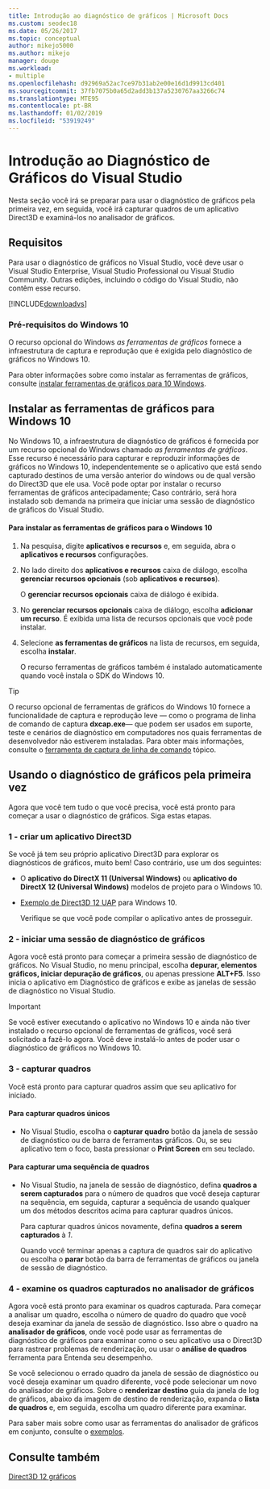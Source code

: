 ```yaml
---
title: Introdução ao diagnóstico de gráficos | Microsoft Docs
ms.custom: seodec18
ms.date: 05/26/2017
ms.topic: conceptual
author: mikejo5000
ms.author: mikejo
manager: douge
ms.workload:
- multiple
ms.openlocfilehash: d92969a52ac7ce97b31ab2e00e16d1d9913cd401
ms.sourcegitcommit: 37fb7075b0a65d2add3b137a5230767aa3266c74
ms.translationtype: MTE95
ms.contentlocale: pt-BR
ms.lasthandoff: 01/02/2019
ms.locfileid: "53919249"
---
```

# <a name="getting-started-with-visual-studio-graphics-diagnostics"></a>Introdução ao Diagnóstico de Gráficos do Visual Studio
Nesta seção você irá se preparar para usar o diagnóstico de gráficos pela primeira vez, em seguida, você irá capturar quadros de um aplicativo Direct3D e examiná-los no analisador de gráficos.  
  
## <a name="requirements"></a>Requisitos  
 Para usar o diagnóstico de gráficos no Visual Studio, você deve usar o Visual Studio Enterprise, Visual Studio Professional ou Visual Studio Community.  Outras edições, incluindo o código do Visual Studio, não contêm esse recurso.
 
 [!INCLUDE[downloadvs](../includes/downloadvs_md.md)]  
  
### <a name="windows-10-prerequisites"></a>Pré-requisitos do Windows 10  
 O recurso opcional do Windows *as ferramentas de gráficos* fornece a infraestrutura de captura e reprodução que é exigida pelo diagnóstico de gráficos no Windows 10.  
  
 Para obter informações sobre como instalar as ferramentas de gráficos, consulte [instalar ferramentas de gráficos para 10 Windows](#InstallGraphicsTools).  
  
##  <a name="InstallGraphicsTools"></a> Instalar as ferramentas de gráficos para Windows 10  
 No Windows 10, a infraestrutura de diagnóstico de gráficos é fornecida por um recurso opcional do Windows chamado *as ferramentas de gráficos*. Esse recurso é necessário para capturar e reproduzir informações de gráficos no Windows 10, independentemente se o aplicativo que está sendo capturado destinos de uma versão anterior do windows ou de qual versão do Direct3D que ele usa. Você pode optar por instalar o recurso ferramentas de gráficos antecipadamente; Caso contrário, será hora instalado sob demanda na primeira que iniciar uma sessão de diagnóstico de gráficos do Visual Studio.  
  
#### <a name="to-install-graphics-tools-for-windows-10"></a>Para instalar as ferramentas de gráficos para o Windows 10  
  
1. Na pesquisa, digite **aplicativos e recursos** e, em seguida, abra o **aplicativos e recursos** configurações.
  
2. No lado direito dos **aplicativos e recursos** caixa de diálogo, escolha **gerenciar recursos opcionais** (sob **aplicativos e recursos**).

   O **gerenciar recursos opcionais** caixa de diálogo é exibida.
  
3. No **gerenciar recursos opcionais** caixa de diálogo, escolha **adicionar um recurso**. É exibida uma lista de recursos opcionais que você pode instalar.  
  
4. Selecione **as ferramentas de gráficos** na lista de recursos, em seguida, escolha **instalar**.  
  
   O recurso ferramentas de gráficos também é instalado automaticamente quando você instala o SDK do Windows 10.  
  
> [!TIP]
>  O recurso opcional de ferramentas de gráficos do Windows 10 fornece a funcionalidade de captura e reprodução leve — como o programa de linha de comando de captura **dxcap.exe**— que podem ser usados em suporte, teste e cenários de diagnóstico em computadores nos quais ferramentas de desenvolvedor não estiverem instaladas. Para obter mais informações, consulte o [ferramenta de captura de linha de comando](command-line-capture-tool.md) tópico.  
  
## <a name="using-graphics-diagnostics-for-the-first-time"></a>Usando o diagnóstico de gráficos pela primeira vez  
 Agora que você tem tudo o que você precisa, você está pronto para começar a usar o diagnóstico de gráficos. Siga estas etapas.  
  
### <a name="1---create-a-direct3d-app"></a>1 - criar um aplicativo Direct3D  
 Se você já tem seu próprio aplicativo Direct3D para explorar os diagnósticos de gráficos, muito bem! Caso contrário, use um dos seguintes:

- O **aplicativo do DirectX 11 (Universal Windows)** ou **aplicativo do DirectX 12 (Universal Windows)** modelos de projeto para o Windows 10.
- [Exemplo de Direct3D 12 UAP](https://code.msdn.microsoft.com/Direct3D-12-UAP-Sample-ecb1779f) para Windows 10.  
  
  Verifique se que você pode compilar o aplicativo antes de prosseguir.  
  
### <a name="2---start-a-graphics-diagnostics-session"></a>2 - iniciar uma sessão de diagnóstico de gráficos  
 Agora você está pronto para começar a primeira sessão de diagnóstico de gráficos. No Visual Studio, no menu principal, escolha **depurar, elementos gráficos, iniciar depuração de gráficos**, ou apenas pressione **ALT+F5**. Isso inicia o aplicativo em Diagnóstico de gráficos e exibe as janelas de sessão de diagnóstico no Visual Studio.  
  
> [!IMPORTANT]
>  Se você estiver executando o aplicativo no Windows 10 e ainda não tiver instalado o recurso opcional de ferramentas de gráficos, você será solicitado a fazê-lo agora. Você deve instalá-lo antes de poder usar o diagnóstico de gráficos no Windows 10.  
  
### <a name="3---capture-frames"></a>3 - capturar quadros  
 Você está pronto para capturar quadros assim que seu aplicativo for iniciado.  
  
#### <a name="to-capture-single-frames"></a>Para capturar quadros únicos  
  
-   No Visual Studio, escolha o **capturar quadro** botão da janela de sessão de diagnóstico ou de barra de ferramentas gráficos. Ou, se seu aplicativo tem o foco, basta pressionar o **Print Screen** em seu teclado.
  
#### <a name="to-capture-a-sequence-of-frames"></a>Para capturar uma sequência de quadros  
  
- No Visual Studio, na janela de sessão de diagnóstico, defina **quadros a serem capturados** para o número de quadros que você deseja capturar na sequência, em seguida, capturar a sequência de usando qualquer um dos métodos descritos acima para capturar quadros únicos.  
  
   Para capturar quadros únicos novamente, defina **quadros a serem capturados** à *1*.  
  
  Quando você terminar apenas a captura de quadros sair do aplicativo ou escolha o **parar** botão da barra de ferramentas de gráficos ou janela de sessão de diagnóstico.  
  
### <a name="4---examine-captured-frames-in-the-graphics-analyzer"></a>4 - examine os quadros capturados no analisador de gráficos  
 Agora você está pronto para examinar os quadros capturada. Para começar a analisar um quadro, escolha o número de quadro do quadro que você deseja examinar da janela de sessão de diagnóstico. Isso abre o quadro na **analisador de gráficos**, onde você pode usar as ferramentas de diagnóstico de gráficos para examinar como o seu aplicativo usa o Direct3D para rastrear problemas de renderização, ou usar o **análise de quadros** ferramenta para Entenda seu desempenho.  
  
 Se você selecionou o errado quadro da janela de sessão de diagnóstico ou você deseja examinar um quadro diferente, você pode selecionar um novo do analisador de gráficos. Sobre o **renderizar destino** guia da janela de log de gráficos, abaixo da imagem de destino de renderização, expanda o **lista de quadros** e, em seguida, escolha um quadro diferente para examinar.  
  
 Para saber mais sobre como usar as ferramentas do analisador de gráficos em conjunto, consulte o [exemplos](graphics-diagnostics-examples.md).  
  
## <a name="see-also"></a>Consulte também  
 [Direct3D 12 gráficos](/windows/desktop/direct3d12/direct3d-12-graphics)